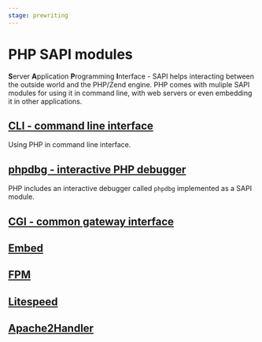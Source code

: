 ```yaml
---
stage: prewriting
---
```


# PHP SAPI modules

**S**erver **A**pplication **P**rogramming **I**nterface - SAPI helps interacting
between the outside world and the PHP/Zend engine. PHP comes with muliple SAPI
modules for using it in command line, with web servers or even embedding it in
other applications.

## [CLI - command line interface](cli.md)

Using PHP in command line interface.

## [phpdbg - interactive PHP debugger](phpdbg.md)

PHP includes an interactive debugger called `phpdbg` implemented as a SAPI module.

## [CGI - common gateway interface](cgi.md)

## [Embed](embed.md)

## [FPM](fpm.md)

## [Litespeed](litespeed.md)

## [Apache2Handler](apache.md)
